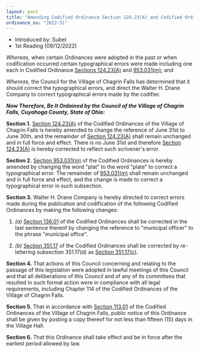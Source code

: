 ```yaml
---
layout: post
title: "Amending Codified Ordinance Section 124.23(A) and Codified Ordinance 953.031(M) to Correct Typographical Errors"
ordinance_no: "2022-51"
---
```


- Introduced by: Subel
- 1st Reading (09/12/2022)

_Whereas,_ when certain Ordinances were adopted in the past or when codification
occurred certain typographical errors were made including one each in Codified
Ordinance [Sections 124.23(A)][Section 124.23(A)] and [953.031(m)][Section
953.031(m)]; and

_Whereas,_ the Council for the Village of Chagrin Falls has determined that it
should correct the typographical errors, and direct the Walter H. Drane Company
to correct typographical errors made by the codifier.

**_Now Therefore, Be It Ordained by the Council of the Village of Chagrin Falls,
Cuyahoga County, State of Ohio:_**

**Section 1.** [Section 124.23(A)][] of the Codified Ordinances of the Village
of Chagrin Falls is hereby amended to change the reference of June 31st to June
30th, and the remainder of [Section 124.23(A)][] shall remain unchanged and in
full force and effect. There is no June 31st and therefore [Section 124.23(A)][]
is hereby corrected to reflect such scrivener's error.

**Section 2.** [Section 953.031(m)][] of the Codified Ordinances is hereby
amended by changing the word "plat" to the word "plate" to correct a
typographical error. The remainder of [953.031(m)][Section 953.031(m)] shall
remain unchanged and in full force and effect, and the change is made to correct
a typographical error in such subsection.

**Section 3.** Walter H. Drane Company is hereby directed to correct errors made
during the publication and codification of the following Codified Ordinances by
making the following changes:

1. _(a)_ [Section 136.01][] of the Codified Ordinances shall be corrected in the
last sentence thereof by changing the reference to "municipal officer" to the
phrase "municipal office".

2. _(b)_ [Section 351.17][] of the Codified Ordinances shall be corrected by
re-lettering subsection 351.17(d) as [Section 351.17(c)][].

**Section 4.** That actions of this Council concerning and relating to the
passage of this legislation were adopted in lawful meetings of this Council and
that all deliberations of this Council and of any of its committees that
resulted in such formal action were in compliance with all legal requirements,
including Chapter 114 of the Codified Ordinances of the Village of Chagrin
Falls.

**Section 5.** That in accordance with [Section 113.01][] of the Codified
Ordinances of the Village of Chagrin Falls, public notice of this Ordinance
shall be given by posting a copy thereof for not less than fifteen (15) days in
the Village Hall.

**Section 6.** That this Ordinance shall take effect and be in force after the
earliest period allowed by law.

[Section 113.01]:</chapters/chapter-113-ordinances-and-resolutions/#11301-publication-and-posting>
[Section 124.23(A)]:</chapters/chapter-124-municipal-income-tax-effective-january-1-2016/#12423(A)>
[Section 136.01]:</chapters/chapter-136-board-of-zoning-appeals/#13601-establishment-members>
[Section 351.17]:</chapters/chapter-351-parking-generally/#35117-waiver>
[Section 351.17(c)]:</chapters/chapter-351-parking-generally/#35117(c)>
[Section 953.031(m)]:</chapters/chapter-953-evergreen-cemetery/#953031(m)>
